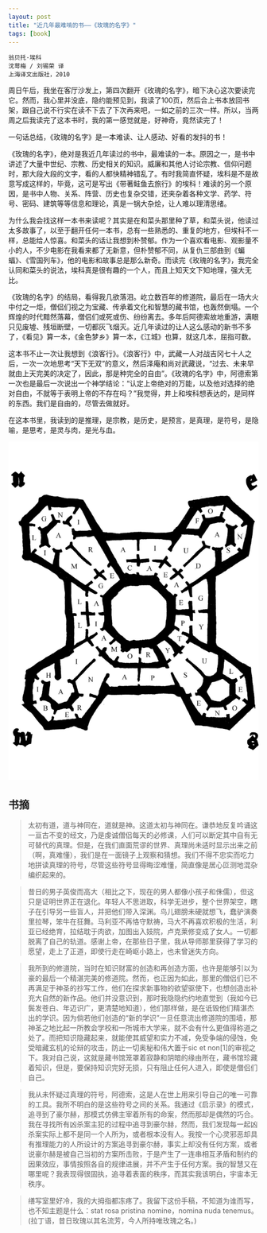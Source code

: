 ```yaml
---
layout: post
title: "近几年最难啃的书——《玫瑰的名字》"
tags: [book]
---
```


    翁贝托·埃科
    沈萼梅 / 刘锡荣 译
    上海译文出版社，2010

周日午后，我坐在客厅沙发上，第四次翻开《玫瑰的名字》，暗下决心这次要读完它。然而，我心里并没底，隐约能预见到，我读了100页，然后合上书本放回书架，跟自己说不行实在读不下去了下次再来吧，一如之前的三次一样。所以，当两周之后我读完了这本书时，我的第一感觉就是，好神奇，竟然读完了！

一句话总结，《玫瑰的名字》是一本难读、让人感动、好看的发抖的书！

《玫瑰的名字》，绝对是我近几年读过的书中，最难读的一本。原因之一，是书中讲述了大量中世纪、宗教、历史相关的知识。威廉和其他人讨论宗教、信仰问题时，那大段大段的文字，看的人都快精神错乱了。有时我简直怀疑，埃科是不是故意写成这样的，毕竟，这可是写出《带著鲑鱼去旅行》的埃科！难读的另一个原因，是书中人物、关系、阵营、历史也复杂交错，还夹杂着各种文学、药学、符号、密码、建筑等等信息和理论，真是一锅大杂烩，让人难以理清思绪。

为什么我会找这样一本书来读呢？其实是在和菜头那里种了草，和菜头说，他读过太多故事了，以至于翻开任何一本书，总有一些熟悉的、重复的地方，但埃科不一样，总能给人惊喜。和菜头的话让我想到朴赞郁。作为一个喜欢看电影、观影量不小的人，不少电影在我看来都了无新意，但朴赞郁不同，从复仇三部曲到《蝙蝠》、《雪国列车》，他的电影和故事总是那么新奇。而读完《玫瑰的名字》，我完全认同和菜头的说法，埃科真是很有趣的一个人，而且上知天文下知地理，强大无比。

《玫瑰的名字》的结局，看得我几欲落泪。屹立数百年的修道院，最后在一场大火中付之一炬，僧侣们视之为宝藏、传承着文化和智慧的藏书馆，也轰然倒塌。一个辉煌的时代黯然落幕，僧侣们或死或伤、纷纷离去。多年后阿德索故地重游，满眼只见废墟、残垣断壁，一切都灰飞烟灭。近几年读过的让人这么感动的新书不多了，《看见》算一本，《金色梦乡》算一本，《江城》也算，就这几本，屈指可数。

这本书不止一次让我想到《浪客行》。《浪客行》中，武藏一人对战吉冈七十人之后，一次一次地思考“天下无双”的意义，然后泽庵和尚对武藏说，“过去、未来早就由上天完美的决定了，因此，那是种完全的自由”。《玫瑰的名字》中，阿德索第一次也是最后一次说出一个神学结论：“认定上帝绝对的万能，以及他对选择的绝对自由，不就等于表明上帝的不存在吗？”我觉得，井上和埃科想表达的，是同样的东西。我们是自由的，尽管去做就好。

在这本书里，我读到的是推理，是宗教，是历史，是预言，是真理，是符号，是隐喻，是思考，是灵与肉，是光与血。

![maze](/images/blog/2019-07-14-the-name-of-the-rose.png)

<!--more-->

## 书摘

> 太初有道，道与神同在，道就是神。这道太初与神同在。谦恭地反复吟诵这一亘古不变的经文，乃是虔诚僧侣每天的必修课，人们可以断定其中自有无可替代的真理。但是，在我们直面荒谬的世界、真理尚未适时显示出来之前（啊，真难懂），我们是在一面镜子上观察和猜想。我们不得不忠实而吃力地拼读真理的符号，尽管这些符号显得晦涩难懂，简直像是居心叵测地混杂编织起来的。

> 昔日的男子英俊而高大（相比之下，现在的男人都像小孩子和侏儒），但这只是证明世界正在退化。年轻人不思进取，科学无进步，整个世界架空，瞎子在引导另一些盲人，并把他们带入深渊。鸟儿翅膀未硬就想飞，蠢驴演奏里拉琴，笨牛在狂舞。马利亚不再恪守默祷，马大不再喜欢积极的生活，利亚已经绝育，拉结耽于肉欲，加图出入妓院，卢克莱修变成了女人。一切都脱离了自己的轨道。感谢上帝，在那些日子里，我从导师那里获得了学习的愿望，走上了正道，即使行走在崎岖小路上，也未曾迷失方向。

> 我所到的修道院，当时在知识财富的创造和再创造方面，也许是能够引以为豪的最后一个精湛完美的修道院。然而，也正因为如此，那里的僧侣们已不再满足于神圣的抄写工作，他们在探求新事物的欲望驱使下，也想创造出补充大自然的新作品。他们并没意识到，那时我隐隐约约地直觉到（我如今已鬓发苍白、年迈识广，更清楚地知道），他们那样做，是在诋毁他们精湛杰出的学识。因为倘若他们创造的“新的学识”一旦任意流出修道院的围墙，那神圣之地比起一所教会学校和一所城市大学来，就不会有什么更值得称道之处了。而把知识隐藏起来，就能使其威望和实力不减，免受争端的侵蚀，免受暗藏玄机的论辩的攻击，防止一切奥秘和伟大置于sic et non[1]的审视之下。我对自己说，这就是藏书馆笼罩着寂静和阴暗的缘由所在，藏书馆珍藏着知识，但是，要保持知识完好无损，只有阻止任何人进入，即使是僧侣们自己。

> 我从未怀疑过真理的符号，阿德索，这是人在世上用来引导自己的唯一可靠的工具。我所不明白的是这些符号之间的关系。我通过《启示录》的模式，追寻到了豪尔赫，那模式仿佛主宰着所有的命案，然而那却是偶然的巧合。我在寻找所有凶杀案主犯的过程中追寻到豪尔赫，然而，我们发现每一起凶杀案实际上都不是同一个人所为，或者根本没有人。我按一个心灵邪恶却具有推理能力的人所设计的方案追寻到豪尔赫，事实上却没有任何方案，或者说豪尔赫是被自己当初的方案所击败，于是产生了一连串相互矛盾和制约的因果效应，事情按照各自的规律进展，并不产生于任何方案。我的智慧又在哪里呢？我表现得很固执，追寻着表面的秩序，而其实我该明白，宇宙本无秩序。

> 缮写室里好冷，我的大拇指都冻疼了。我留下这份手稿，不知道为谁而写，也不知主题是什么：stat rosa pristina nomine，nomina nuda tenemus。(拉丁语，昔日玫瑰以其名流芳，今人所持唯玫瑰之名。)
